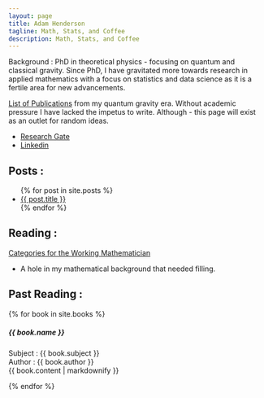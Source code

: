 ```yaml
---
layout: page
title: Adam Henderson
tagline: Math, Stats, and Coffee
description: Math, Stats, and Coffee
---
```


Background : PhD in theoretical physics - focusing on quantum and classical gravity. Since PhD, I have gravitated more towards research in applied mathematics with a focus on statistics and data science as it is a fertile area for new advancements. 

[List of Publications](http://inspirehep.net/author/profile/A.Henderson.1) from my quantum gravity era. Without academic pressure I have lacked the impetus to write. Although - this page will exist as an outlet for random ideas.

* [Research Gate](https://www.researchgate.net/profile/Adam_Henderson12)
* [Linkedin](https://www.linkedin.com/in/adam-henderson-b4887b29)

Posts : 
--------------

<ul>
  {% for post in site.posts %}
  <li class="post-title"><a href="{{ post.url }}">{{ post.title }}</a></li>
  {% endfor %}
</ul>

Reading : 
-------------

[Categories for the Working Mathematician](https://en.wikipedia.org/wiki/Categories_for_the_Working_Mathematician)
  * A hole in my mathematical background that needed filling.

Past Reading :
---------------

{% for book in site.books %}
  <h5>{{ book.name }}</h5>
  <p>Subject : {{ book.subject }}<br>
  Author : {{ book.author }}<br>
  {{ book.content | markdownify }}</p>
{% endfor %}

